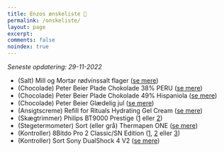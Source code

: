 ```yaml
---
title: Enzos ønskeliste 🎁
permalink: /onskeliste/
layout: page
excerpt: 
comments: false
noindex: true
---
```


*Seneste opdatering: 29-11-2022*
- (Salt) Mill og Mortar rødvinssalt flager ([se mere](https://www.helsam.dk/mad-drikke/kolonial/salt-bouillon-og-soja/roedvinssalt-i-flager-mill-mortar?id=13211))
- (Chocolade) Peter Beier Plade Chokolade 38% PERU ([se mere](https://pbchokolade.dk/shop/13-chokolade-plader/36-plade-chokolade-38-peru/))
- (Chocolade) Peter Beier Plade Chokolade 49% Hispaniola ([se mere](https://pbchokolade.dk/shop/13-chokolade-plader/578-plade-chokolade-49-hispaniola/))
- (Chocolade) Peter Beier Glædelig jul ([se mere](https://pbchokolade.dk/shop/146-julegaver/322-glaedelig-jul/))
- (Ansigtscreme) Refill for Rituals Hydrating Gel Cream ([se mere](https://www.rituals.com/en-nl/homme-24h-hydrating-face-cream-refill-1112279.html))
- (Skægtrimmer) Philips BT9000 Prestige ([1](https://www.elgiganten.dk/product/personlig-pleje-skonhed-velvare/barbering-harfjerning/skagtrimmer/philips-9000-prestige-skagtrimmer-bt981015/53148) eller [2](https://www.power.dk/skoenhed-og-velvaere/haarfjerning-og-trimning-til-maend/skaegtrimmere/philips-bt981015-skaegtrimmer/p-1083340/))
- (Stegetermometer) Sort (eller grå) Thermapen ONE ([se mere](https://www.kitchenone.dk/produkt/thermapen-one-termometer-sort/))
- (Kontroller) 8Bitdo Pro 2 Classic/SN Edition ([1](https://www.maxgaming.dk/dk/kontroller-til-mobil/pro-2-bluetooth-gamepad-g-classic-edition), [2](https://www.proshop.dk/Spil-tilbehoer/8Bitdo-Pro-2-Bluetooth-Gamepad-SN-Edition-Gamepad-Nintendo-Switch/2923708) eller [3](https://www.amazon.de/-/en/6922621501695/dp/B08XY8SK9B?qu=eyJxc2MiOiIyLjk2IiwicXNhIjoiMi43NyIsInFzcCI6IjIuNTAifQ%3D%3D))
- (Kontroller) Sort Sony DualShock 4 V2 ([se mere](https://www.maxgaming.dk/dk/ps4-kontrollere/ps4-dualshock-4-wireless-controller-black-v2))

